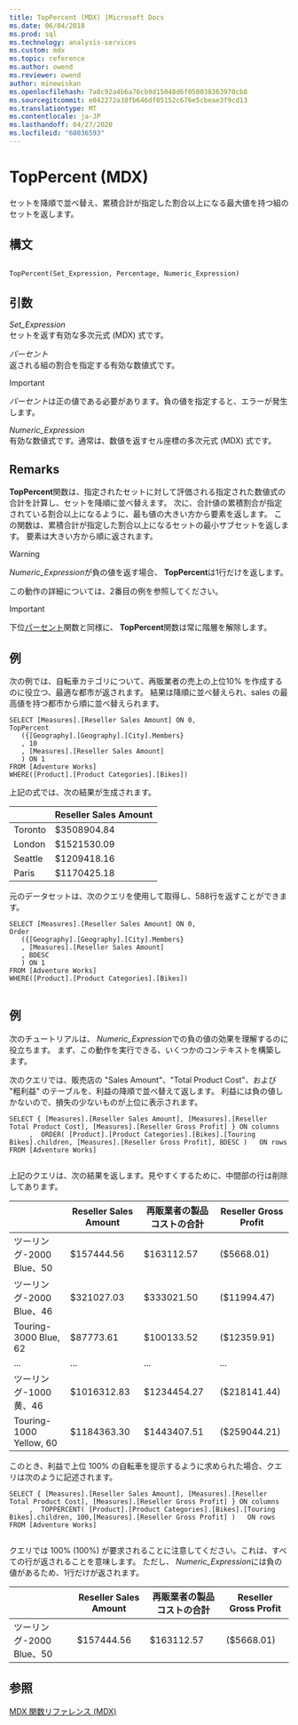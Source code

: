 ```yaml
---
title: TopPercent (MDX) |Microsoft Docs
ms.date: 06/04/2018
ms.prod: sql
ms.technology: analysis-services
ms.custom: mdx
ms.topic: reference
ms.author: owend
ms.reviewer: owend
author: minewiskan
ms.openlocfilehash: 7a8c92a4b6a76cb9d15048d6f058038363970cb8
ms.sourcegitcommit: e042272a38fb646df05152c676e5cbeae3f9cd13
ms.translationtype: MT
ms.contentlocale: ja-JP
ms.lasthandoff: 04/27/2020
ms.locfileid: "68036593"
---
```

# <a name="toppercent-mdx"></a>TopPercent (MDX)


  セットを降順で並べ替え、累積合計が指定した割合以上になる最大値を持つ組のセットを返します。  
  
## <a name="syntax"></a>構文  
  
```  
  
TopPercent(Set_Expression, Percentage, Numeric_Expression)   
```  
  
## <a name="arguments"></a>引数  
 *Set_Expression*  
 セットを返す有効な多次元式 (MDX) 式です。  
  
 *パーセント*  
 返される組の割合を指定する有効な数値式です。  
  
> [!IMPORTANT]  
>  *パーセント*は正の値である必要があります。負の値を指定すると、エラーが発生します。  
  
 *Numeric_Expression*  
 有効な数値式です。通常は、数値を返すセル座標の多次元式 (MDX) 式です。  
  
## <a name="remarks"></a>Remarks  
 **TopPercent**関数は、指定されたセットに対して評価される指定された数値式の合計を計算し、セットを降順に並べ替えます。 次に、合計値の累積割合が指定されている割合以上になるように、最も値の大きい方から要素を返します。 この関数は、累積合計が指定した割合以上になるセットの最小サブセットを返します。 要素は大きい方から順に返されます。  
  
> [!WARNING]  
>  *Numeric_Expression*が負の値を返す場合、 **TopPercent**は1行だけを返します。  
>   
>  この動作の詳細については、2番目の例を参照してください。  
  
> [!IMPORTANT]  
>  下位[パーセント](../mdx/bottompercent-mdx.md)関数と同様に、 **TopPercent**関数は常に階層を解除します。  
  
## <a name="example"></a>例  
 次の例では、自転車カテゴリについて、再販業者の売上の上位10% を作成するのに役立つ、最適な都市が返されます。 結果は降順に並べ替えられ、sales の最高値を持つ都市から順に並べ替えられます。  
  
```  
SELECT [Measures].[Reseller Sales Amount] ON 0,  
TopPercent  
   ({[Geography].[Geography].[City].Members}  
   , 10  
   , [Measures].[Reseller Sales Amount]  
   ) ON 1  
FROM [Adventure Works]  
WHERE([Product].[Product Categories].[Bikes])  
```  
  
 上記の式では、次の結果が生成されます。  
  
||Reseller Sales Amount|  
|-|---------------------------|  
|Toronto|$3508904.84|  
|London|$1521530.09|  
|Seattle|$1209418.16|  
|Paris|$1170425.18|  
  
 元のデータセットは、次のクエリを使用して取得し、588行を返すことができます。  
  
```  
SELECT [Measures].[Reseller Sales Amount] ON 0,  
Order  
   ({[Geography].[Geography].[City].Members}  
   , [Measures].[Reseller Sales Amount]  
   , BDESC  
   ) ON 1  
FROM [Adventure Works]  
WHERE([Product].[Product Categories].[Bikes])  
  
```  
  
## <a name="example"></a>例  
 次のチュートリアルは、 *Numeric_Expression*での負の値の効果を理解するのに役立ちます。 まず、この動作を実行できる、いくつかのコンテキストを構築します。  
  
 次のクエリでは、販売店の "Sales Amount"、"Total Product Cost"、および "粗利益" のテーブルを、利益の降順で並べ替えて返します。 利益には負の値しかないので、損失の少ないものが上位に表示されます。  
  
```  
SELECT { [Measures].[Reseller Sales Amount], [Measures].[Reseller Total Product Cost], [Measures].[Reseller Gross Profit] } ON columns  
     ,  ORDER( [Product].[Product Categories].[Bikes].[Touring Bikes].children, [Measures].[Reseller Gross Profit], BDESC )   ON rows  
FROM [Adventure Works]  
  
```  
  
 上記のクエリは、次の結果を返します。見やすくするために、中間部の行は削除してあります。  
  
||Reseller Sales Amount|再販業者の製品コストの合計|Reseller Gross Profit|  
|-|---------------------------|---------------------------------|---------------------------|  
|ツーリング-2000 Blue、50|$157444.56|$163112.57|($5668.01)|  
|ツーリング-2000 Blue、46|$321027.03|$333021.50|($11994.47)|  
|Touring-3000 Blue, 62|$87773.61|$100133.52|($12359.91)|  
|...|...|...|...|  
|ツーリング-1000 黄、46|$1016312.83|$1234454.27|($218141.44)|  
|Touring-1000 Yellow, 60|$1184363.30|$1443407.51|($259044.21)|  
  
 このとき、利益で上位 100% の自転車を提示するように求められた場合、クエリは次のように記述されます。  
  
```  
SELECT { [Measures].[Reseller Sales Amount], [Measures].[Reseller Total Product Cost], [Measures].[Reseller Gross Profit] } ON columns  
     ,  TOPPERCENT( [Product].[Product Categories].[Bikes].[Touring Bikes].children, 100,[Measures].[Reseller Gross Profit] )   ON rows  
FROM [Adventure Works]  
  
```  
  
 クエリでは 100% (100%) が要求されることに注意してください。これは、すべての行が返されることを意味します。 ただし、 *Numeric_Expression*には負の値があるため、1行だけが返されます。  
  
||Reseller Sales Amount|再販業者の製品コストの合計|Reseller Gross Profit|  
|-|---------------------------|---------------------------------|---------------------------|  
|ツーリング-2000 Blue、50|$157444.56|$163112.57|($5668.01)|  
  
## <a name="see-also"></a>参照  
 [MDX 関数リファレンス &#40;MDX&#41;](../mdx/mdx-function-reference-mdx.md)  
  
  
